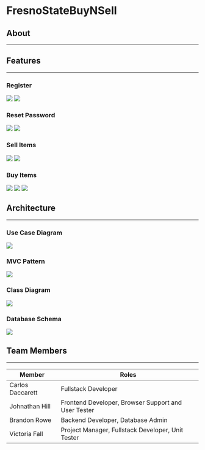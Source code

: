 # FresnoStateBuyNSell

## About
***

## Features
***
### Register
![](readme_images/screenshots/registration.JPG)
![](readme_images/screenshots/email_validation.JPG)

### Reset Password
![](readme_images/screenshots/password_reset.JPG)
![](readme_images/screenshots/password_reset_message.JPG)

### Sell Items
![](readme_images/screenshots/create_listing.JPG)
![](readme_images/screenshots/edit_listing.JPG)

### Buy Items
![](readme_images/screenshots/listings.JPG)
![](readme_images/screenshots/view_and_comment.JPG)
![](readme_images/screenshots/review_other_users.JPG)

## Architecture
***
### Use Case Diagram
![](readme_images/architecture/use_cases_slide.JPG)

### MVC Pattern
![](readme_images/architecture/mvc_slide.JPG)

### Class Diagram
![](readme_images/architecture/classes_slide.JPG)

### Database Schema
![](readme_images/architecture/erd_slide.JPG)


## Team Members
***
Member | Roles
 --- | ---  
Carlos Daccarett | Fullstack Developer
Johnathan Hill | Frontend Developer, Browser Support and User Tester
Brandon Rowe | Backend Developer, Database Admin
Victoria Fall | Project Manager, Fullstack Developer, Unit Tester
